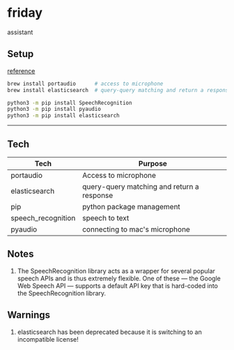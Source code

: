 # friday

assistant

## Setup

[reference](https://towardsdatascience.com/building-a-simple-voice-assistant-for-your-mac-in-python-62247543b626)

```zsh
brew install portaudio      # access to microphone
brew install elasticsearch  # query-query matching and return a response

python3 -m pip install SpeechRecognition
python3 -m pip install pyaudio
python3 -m pip install elasticsearch

```

---

## Tech

| Tech               | Purpose                                    |
| ------------------ | ------------------------------------------ |
| portaudio          | Access to microphone                        |
| elasticsearch      | query-query matching and return a response |
| pip                | python package management                  |
| speech_recognition | speech to text                             |
| pyaudio            | connecting to mac's microphone             |

## Notes

1. The SpeechRecognition library acts as a wrapper for several popular speech APIs and is thus extremely flexible. One
   of these — the Google Web Speech API — supports a default API key that is hard-coded into the SpeechRecognition
   library.
   
## Warnings

1. elasticsearch has been deprecated because it is switching to an incompatible license!
